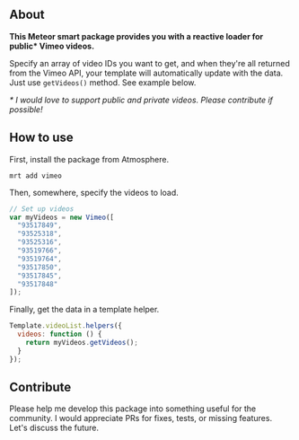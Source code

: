 About
-----

__This Meteor smart package provides you with a reactive loader for public* Vimeo videos.__

Specify an array of video IDs you want to get, and when they're all returned from the Vimeo API, your template will automatically update with the data. Just use `getVideos()` method. See example below.

_* I would love to support public and private videos. Please contribute if possible!_

How to use
----------

First, install the package from Atmosphere.

`mrt add vimeo`

Then, somewhere, specify the videos to load.

```javascript
// Set up videos
var myVideos = new Vimeo([
  "93517849",
  "93525318",
  "93525316",
  "93519766",
  "93519764",
  "93517850",
  "93517845",
  "93517848"
]);
```

Finally, get the data in a template helper.

```javascript
Template.videoList.helpers({
  videos: function () {
    return myVideos.getVideos();
  }
});
```

Contribute
----------

Please help me develop this package into something useful for the community. I would appreciate PRs for fixes, tests, or missing features. Let's discuss the future.
